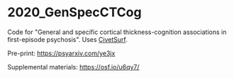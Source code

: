# 2020_GenSpecCTCog
Code for "General and specific cortical thickness-cognition associations in first-episode psychosis". Uses [CivetSurf](https://github.com/katielavigne/civetsurf).

Pre-print: https://psyarxiv.com/ye3jx

Supplemental materials: https://osf.io/u6qy7/
